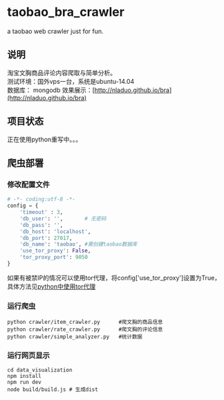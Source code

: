 # taobao_bra_crawler
a taobao web crawler just for fun.

## 说明
淘宝文胸商品评论内容爬取与简单分析。<br>
测试环境：国外vps一台，系统是ubuntu-14.04<br>
数据库： mongodb
效果展示：[http://nladuo.github.io/bra](http://nladuo.github.io/bra)

## 项目状态
正在使用python重写中。。。

## 爬虫部署
### 修改配置文件
``` python
# -*- coding:utf-8 -*-
config = {
    'timeout' : 3,
    'db_user': '',       # 无密码
    'db_pass': '',
    'db_host': 'localhost',
    'db_port': 27017,
    'db_name': 'taobao', #需创建taobao数据库
    'use_tor_proxy': False,
    'tor_proxy_port': 9050
}
```
如果有被禁IP的情况可以使用tor代理，将config['use_tor_proxy']设置为True，具体方法见[python中使用tor代理](http://nladuo.github.io/2016/07/17/python%E4%B8%AD%E4%BD%BF%E7%94%A8tor%E4%BB%A3%E7%90%86/)
### 运行爬虫
``` shell
python crawler/item_crawler.py      #爬文胸的商品信息
python crawler/rate_crawler.py      #爬文胸的评论信息
python crawler/simple_analyzer.py   #统计数据
```
### 运行网页显示
``` shell
cd data_visualization
npm install
npm run dev
node build/build.js # 生成dist
```

